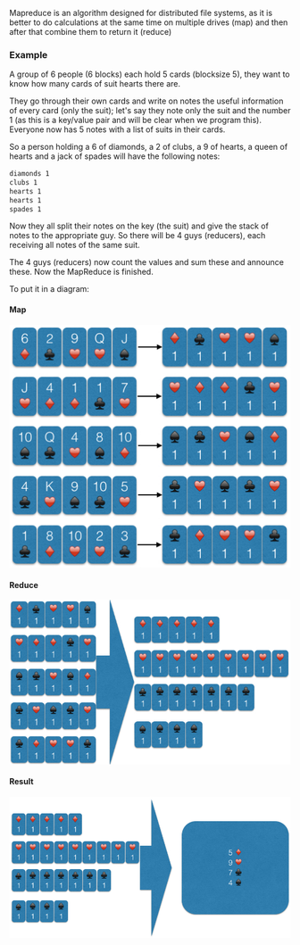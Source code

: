 Mapreduce is an algorithm designed for distributed file systems, as it is better to do calculations at the same time on multiple drives (map) and then after that combine them to return it (reduce)

### Example

A group of 6 people (6 blocks) each hold 5 cards (blocksize 5), they want to know how many cards of suit hearts there are.

They go through their own cards and write on notes the useful information of every card (only the suit); let's say they note only the suit and the number 1 (as this is a key/value pair and will be clear when we program this). Everyone now has 5 notes with a list of suits in their cards.

So a person holding a 6 of diamonds, a 2 of clubs, a 9 of hearts, a queen of hearts and a jack of spades will have the following notes:

    diamonds 1
    clubs 1
    hearts 1
    hearts 1
    spades 1

Now they all split their notes on the key (the suit) and give the stack of notes to the appropriate guy. So there will be 4 guys (reducers), each receiving all notes of the same suit.

The 4 guys (reducers) now count the values and sum these and announce these. Now the MapReduce is finished.

To put it in a diagram: 
#### Map
![Map](images/map.png)
#### Reduce
![Reduce](images/reduce.png)
#### Result
![Result](images/result.png)